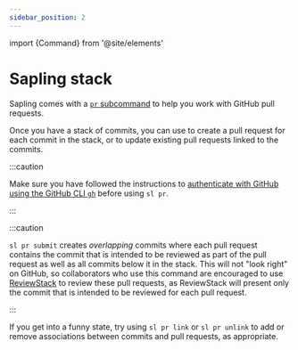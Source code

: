 ```yaml
---
sidebar_position: 2
---
```


import {Command} from '@site/elements'

# Sapling stack

Sapling comes with a [`pr` subcommand](../commands/pr.md) to help you work with GitHub pull requests.

Once you have a stack of commits, you can use <Command name="pr" linkText="sl pr submit" /> to create a pull request for each commit in the stack, or to update existing pull requests linked to the commits.

:::caution

Make sure you have followed the instructions to [authenticate with GitHub using the GitHub CLI `gh`](../introduction/getting-started#authenticating-with-github) before using `sl pr`.

:::

:::caution

`sl pr submit` creates _overlapping_ commits where each pull request contains the commit that is intended to be reviewed as part of the pull request as well as all commits below it in the stack. This will not "look right" on GitHub, so collaborators who use this command are encouraged to use [ReviewStack](../addons/reviewstack.md) to review these pull requests, as ReviewStack will present only the commit that is intended to be reviewed for each pull request.

:::

If you get into a funny state, try using `sl pr link` or `sl pr unlink` to add or remove associations between commits and pull requests, as appropriate.
